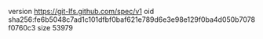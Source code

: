 version https://git-lfs.github.com/spec/v1
oid sha256:fe6b5048c7ad1c101dfbf0baf621e789d6e3e98e129f0ba4d050b7078f0760c3
size 53979
